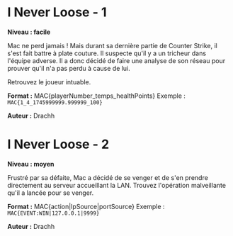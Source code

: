 # I Never Loose - 1

**Niveau : facile**

Mac ne perd jamais ! Mais durant sa dernière partie de Counter Strike, il s'est fait battre à plate couture. Il suspecte qu'il y a un tricheur dans l'équipe adverse. Il a donc décidé de faire une analyse de son réseau pour prouver qu'il n'a pas perdu à cause de lui.

Retrouvez le joueur intuable.

**Format :** MAC{playerNumber_temps_healthPoints}
Exemple : `MAC{1_4_1745999999.999999_100}`

**Auteur :** Drachh

# I Never Loose - 2

**Niveau : moyen**

Frustré par sa défaite, Mac a décidé de se venger et de s'en prendre directement au serveur accueillant la LAN. Trouvez l'opération malveillante qu'il a lancée pour se venger.

**Format :** MAC{action|IpSource|portSource}
Exemple : `MAC{EVENT:WIN|127.0.0.1|9999}`

**Auteur :** Drachh
